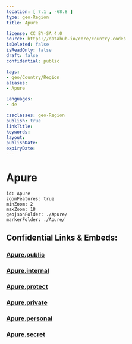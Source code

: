 ```yaml
---
location: [ 7.1 , -68.8 ] 
type: geo-Region
title: Apure

license: CC BY-SA 4.0
source: https://datahub.io/core/country-codes
isDeleted: false
isReadOnly: false
draft: false
confidential: public

tags:
- geo/Country/Region
aliases:
- Apure

Languages:
- de

cssclasses: geo-Region
publish: true
linkTitle: 
keywords: 
layout: 
publishDate: 
expiryDate: 
---
```


# Apure

```leaflet
id: Apure
zoomFeatures: true 
minZoom: 2 
maxZoom: 18
geojsonFolder: ./Apure/
markerFolder: ./Apure/
```


## Confidential Links & Embeds: 

### [Apure.public](/_public/\Earth\Continent\America~South\Venezuela\States~VenezuelaApure.public.md) 

### [Apure.internal](/_internal/\Earth\Continent\America~South\Venezuela\States~VenezuelaApure.internal.md) 

### [Apure.protect](/_protect/\Earth\Continent\America~South\Venezuela\States~VenezuelaApure.protect.md) 

### [Apure.private](/_private/\Earth\Continent\America~South\Venezuela\States~VenezuelaApure.private.md) 

### [Apure.personal](/_personal/\Earth\Continent\America~South\Venezuela\States~VenezuelaApure.personal.md) 

### [Apure.secret](/_secret/\Earth\Continent\America~South\Venezuela\States~VenezuelaApure.secret.md)

